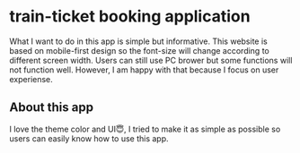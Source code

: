 # train-ticket booking application
What I want to do in this app is simple but informative. This website is based on mobile-first design so the font-size will change according to different screen width. Users can still use PC brower but some functions will not function well. However, I am happy with that because I focus on user experiense.
##  About this app
I love the theme color and UI:innocent:, I tried to make it as simple as possible so users can easily know how to use this app. 



